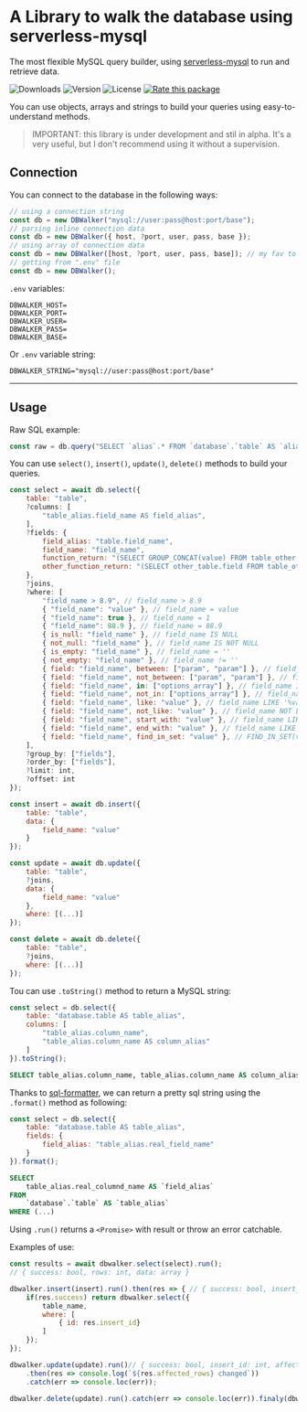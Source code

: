 # A Library to walk the database using serverless-mysql

The most flexible MySQL query builder, using [serverless-mysql](https://www.npmjs.com/package/serverless-mysql) to run and retrieve data.

![Downloads](https://img.shields.io/npm/dm/dbwalker)
![Version](https://img.shields.io/npm/v/dbwalker)
![License](https://img.shields.io/npm/l/dbwalker)
[![Rate this package](https://badges.openbase.com/js/rating/dbwalker.svg?token=NUVwNWBH2PA1GzC6N42h+UkjwU81AVGjpsBu8/tE7V4=)](https://openbase.com/js/dbwalker?utm_source=embedded&amp;utm_medium=badge&amp;utm_campaign=rate-badge)

You can use objects, arrays and strings to build your queries using easy-to-understand methods.

> IMPORTANT: this library is under development and stil in alpha. It's a very useful, but I don't recommend using it without a supervision.

## Connection

You can connect to the database in the following ways:
```js
// using a connection string
const db = new DBWalker("mysql://user:pass@host:port/base");
// parsing inline connection data
const db = new DBWalker({ host, ?port, user, pass, base });
// using array of connection data
const db = new DBWalker([host, ?port, user, pass, base]); // my fav to testing
// getting from ".env" file
const db = new DBWalker();
```

`.env` variables:

```env
DBWALKER_HOST=
DBWALKER_PORT=
DBWALKER_USER=
DBWALKER_PASS=
DBWALKER_BASE=
```

Or `.env` variable string:

```env
DBWALKER_STRING="mysql://user:pass@host:port/base"
```

---

## Usage

Raw SQL example:
```js
const raw = db.query("SELECT `alias`.* FROM `database`.`table` AS `alias` WHERE `alias`.`param` = ? ORDER BY ?", ["value", "field"]);
```

You can use `select()`, `insert()`, `update()`, `delete()` methods to build your queries.

```js
const select = await db.select({
    table: "table", 
    ?columns: [
        "table_alias.field_name AS field_alias",
    ],
    ?fields: {
        field_alias: "table.field_name",
        field_name: "field_name",
        function_return: "(SELECT GROUP_CONCAT(value) FROM table_other WHERE table_other.field = table.field GROUP BY table_other.field)",
        other_function_return: "(SELECT other_table.field FROM table_other AS other_table WHERE other_table.field = table.field ORDER BY other_table.field LIMIT 1)",
    }, 
    ?joins, 
    ?where: [
        "field_name > 8.9", // field_name > 8.9
        { "field_name": "value" }, // field_name = value
        { "field_name": true }, // field_name = 1
        { "field_name": 88.9 }, // field_name = 88.9
        { is_null: "field_name" }, // field_name IS NULL
        { not_null: "field_name" }, // field_name IS NOT NULL
        { is_empty: "field_name" }, // field_name = ''
        { not_empty: "field_name" }, // field_name != ''
        { field: "field_name", between: ["param", "param"] }, // field_name BETWEEN param AND param
        { field: "field_name", not_between: ["param", "param"] }, // field_name BETWEEN param AND param
        { field: "field_name", in: ["options_array"] }, // field_name IN (options_array)
        { field: "field_name", not_in: ["options_array"] }, // field_name NOT IN (options_array)
        { field: "field_name", like: "value" }, // field_name LIKE '%value%'
        { field: "field_name", not_like: "value" }, // field_name NOT LIKE '%value%'
        { field: "field_name", start_with: "value" }, // field_name LIKE 'value%'
        { field: "field_name", end_with: "value" }, // field_name LIKE '%value'
        { field: "field_name", find_in_set: "value" }, // FIND_IN_SET(value, field_name)'
    ],
    ?group_by: ["fields"], 
    ?order_by: ["fields"], 
    ?limit: int, 
    ?offset: int
});

const insert = await db.insert({
    table: "table", 
    data: {
        field_name: "value"
    }
});

const update = await db.update({
    table: "table", 
    ?joins, 
    data: {
        field_name: "value"
    }, 
    where: [(...)]
});

const delete = await db.delete({
    table: "table", 
    ?joins,
    where: [(...)]
});
```

Tou can use `.toString()` method to return a MySQL string:

```js
const select = db.select({
    table: "database.table AS table_alias", 
    columns: [
        "table_alias.column_name", 
        "table_alias.column_name AS column_alias"
    ]
}).toString();
```
```sql
SELECT table_alias.column_name, table_alias.column_name AS column_alias FROM `database`.`table` AS `table_alias`
```

Thanks to [sql-formatter](https://www.npmjs.com/package/sql-formatter), we can return a pretty sql string using the `.format()` method as following:

```js
const select = db.select({
    table: "database.table AS table_alias", 
    fields: { 
        field_alias: "table_alias.real_field_name"
    }
}).format();
```
```sql
SELECT
    table_alias.real_columnd_name AS `field_alias`
FROM 
    `database`.`table` AS `table_alias`
WHERE (...)
```

Using `.run()` returns a `<Promise>` with result or throw an error catchable.

Examples of use:
```js
const results = await dbwalker.select(select).run();
// { success: bool, rows: int, data: array }

dbwalker.insert(insert).run().then(res => { // { success: bool, insert_id: int, affected_rows: int }
    if(res.success) return dbwalker.select({
        table_name, 
        where: [
            { id: res.insert_id}
        ]
    });
});

dbwalker.update(update).run()// { success: bool, insert_id: int, affected_rows: int }
    .then(res => console.log(`${res.affected_rows} changed`))
    .catch(err => console.loc(err));

dbwalker.delete(update).run().catch(err => console.loc(err)).finaly(dbwalker.quit());